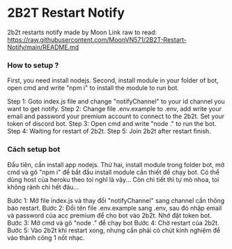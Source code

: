# 2B2T Restart Notify
2b2t restarts notify made by Moon
Link raw to read: https://raw.githubusercontent.com/MoonVN571/2B2T-Restart-Notify/main/README.md

### How to setup ?
First, you need install nodejs. Second, install module in your folder of bot, open cmd and write "npm i" to install the module to run bot.

Step 1: Goto index.js file and change "notifyChannel" to your id channel you want to get notify.
Step 2: Change file .env.example to .env, add write your email and password your premium account to connect to the 2b2t. Set your token of discord bot.
Step 3: Open cmd and write "node ." to run the bot.
Step 4: Waiting for restart of 2b2t.
Step 5: Join 2b2t after restart finish.

### Cách setup bot
Đầu tiên, cần install app nodejs. Thứ hai, install module trong folder bot, mở cmd và gõ "npm i" để bắt đầu install module cần thiết để chạy bot.
Có thể dùng host của heroku theo toi nghĩ là vậy...
Còn chi tiết thì tự mò nhoa, toi không rảnh chỉ hết đâu...

Bước 1: Mở file index.js và thay đổi "notifyChannel" sang channel cần thông báo restart.
Bước 2: Đổi tên file .env.example sang .env, sau đó nhập email và password của acc premium để cho bot vào 2b2t. Nhớ đặt token bot.
Bước 3: Mở cmd và gõ "node ." để chạy bot
Bước 4: Chờ restart của 2b2t.
Bước 5: Vào 2b2t khi restart xong, nhưng cần phải có chút kinh nghiệm để vào thành công 1 nốt nhạc.